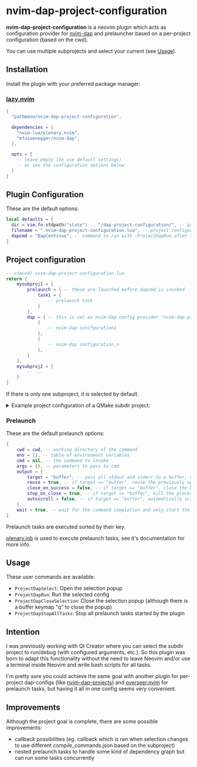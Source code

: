 # nvim-dap-project-configuration
**nvim-dap-project-configuration** is a neovim plugin which acts as configuration provider for [nvim-dap](https://github.com/mfussenegger/nvim-dap) and prelauncher based on a per-project configuration (based on the cwd).

You can use multiple subprojects and select your current (see [Usage](#Usage)).

## Installation
Install the plugin with your preferred package manager:

### [lazy.nvim](https://github.com/folke/lazy.nvim)

```lua
{
  "pathmann/nvim-dap-project-configuration",

  dependencies = {
    "nvim-lua/plenary.nvim",
    "mfussenegger/nvim-dap",
  },

  opts = {
    -- leave empty (to use default settings)
    -- or see the configuration options below
  }
}
```

## Plugin Configuration
These are the default options:

```lua
local defaults = {
  dir = vim.fn.stdpath("state") .. "/dap-project-configuration/", -- path where to store the last selection (depending on the cwd) 
  filename = ".nvim-dap-project-configuration.lua", -- project configuration file to look for in current cwd
  dapcmd = "DapContinue", -- command to run with :ProjectDapRun after the prelaunch tasks are successfully executed (a string is interpreted as vim cmd, a function will be executed)
}
```

## Project configuration
```lua
-- vimcwd/.nvim-dap-project-configuration.lua
return {
    mysubproj1 = {
        prelaunch = { -- these are launched before dapcmd is invoked
            task1 = {
                -- prelaunch task
            }
        },
        dap = { -- this is set as nvim-dap config provider "nvim-dap-project-configuration"
            {
                -- nvim-dap conifguration1
            },
            {
                -- nvim-dap configuration_n
            },
        }
    },
    mysubproj2 = {
        -- ...
    }
}
```
If there is only one subproject, it is selected by default.

<details>
<summary>Example project configuration of a QMake subdir project:</summary>

```lua
-- ~/Projects/myproj/.nvim-dap-project-configuration.lua
local projdir = "~/Projects/myproj"
local builddir = "~/Projects/build-myproj"
local workdir = "~/Projects/run-myproj"

return {
  QMake = {
    prelaunch = {
      p1 = {
        cwd = builddir,
        cmd = "qmake",
        args = { projdir },
        output = {
          target = "buffer",
          reuse = true,
          close_on_success = true,
          stop_on_close = true,
        },
        wait = true,
        env = {},
      },
    },
  },
  Make = {
    prelaunch = {
      p1 = {
        cwd = builddir,
        cmd = "make",
        env = {
          PATH = "/usr/local/bin:/usr/bin:/usr/local/sbin",
        },
        wait = true,
        output = {
          target = "buffer",
          close_on_success = false,
          reuse = true,
          autoscroll = true,
          filetype = "qf",
        },
      }
    },
  },
  Clean = {
    prelaunch = {
      p1 = {
        cwd = builddir,
        cmd = "make",
        args = { "clean" },
        env = {
          PATH = "/usr/local/bin:/usr/bin:/usr/local/sbin",
        },
        wait = true,
        output = {
          target = "buffer",
          close_on_success = true,
          autoscroll = true,
          filetype = "qf",
        },
      },
    },
  },
  Subapp1 = {
    prelaunch = {
      p1 = {
        cwd = builddir .. "/src/subapp1",
        cmd = "make",
        env = {
          PATH = "/usr/local/bin:/usr/bin:/usr/local/sbin",
        },
        wait = true,
        output = {
          close_on_success = true,
          autoscroll = true,
        },
      }
    },
    dap = {
      {
        name = "Subapp1",
        type = "gdb",
        request = "launch",
        cwd = workdir .. "/subapp1",
        program = builddir .. "/src/subapp1/subapp1",
        args = {
            "--paramameter1"
        },
      },
    },
  },
  Subapp2 = {
    prelaunch = {
      p1 = {
        cwd = builddir .. "/src/subapp2",
        cmd = "make",
        env = {
          PATH = "/usr/local/bin:/usr/bin:/usr/local/sbin",
        },
        wait = true,
        output = {
          close_on_success = true,
          filetype = "qf",
          autoscroll = true,
        },
      }
    },
    dap = {
      {
        name = "Subapp2",
        type = "gdb",
        request = "launch",
        cwd = workdir .. "/subapp2",
        program = builddir .. "/src/subapp2/subapp2",
        env = {
          DISPLAY = ":0",
        },
      },
    },
  },
  RunSubapp1DebugSubapp2 = {
    prelaunch = {
      p1 = {
        cwd = builddir .. "/src/subapp1",
        cmd = "make",
        env = {
          PATH = "/usr/local/bin:/usr/bin:/usr/local/sbin",
        },
        output = {
          close_on_success = true,
          filetype = "qf",
          autoscroll = true,
        },
        wait = true,
      },
      p2 = {
        cwd = builddir .. "/src/subapp2",
        cmd = "make",
        env = {
          PATH = "/usr/local/bin:/usr/bin:/usr/local/sbin",
        },
        wait = true,
        output = {
          close_on_success = true,
          filetype = "qf",
          autoscroll = true,
        },
      },
      p3 = {
        cwd = workdir .. "/subapp1",
        cmd = builddir .. "/src/subapp1/subapp1",
        args = {"--runparamater"},
        wait = false,
      },
    },
    dap = {
      {
        name = "Subapp2",
        type = "gdb",
        request = "launch",
        cwd = workdir .. "/subapp2",
        program = builddir .. "/src/subapp2",
        env = {
          DISPLAY = ":0",
        },
      },
    }
  },
}
```

So when `RunSubapp1DebugSubapp2` is selected, invoking `ProjectDapRun` would execute `p1`, `p2` and `p3`. The table `dap` is set as dap config provider and `dapcmd` is invoked.
</details>

### Prelaunch
These are the default prelaunch options:
```lua
{
    cwd = cwd, -- working directory of the command
    env = {}, -- table of environment variables
    cmd = nil, -- the command to invoke
    args = {}, -- parameters to pass to cmd
    output = {
        target = "buffer", -- pass all stdout and stderr to a buffer, use "print" to use neovim print function or pass a function(errorstr, datastr) which is invoked
        reuse = true, -- if target == "buffer", reuse the previously opened buffer when rerunning
        close_on_success = false, -- if target == "buffer", close the buffer if the prelaunch was successfull
        stop_on_close = true, -- if target == "buffer", kill the process if the buffer is closed manually
        autoscroll = false, -- if target == "buffer", automatically scroll to end when appending data
    },
    wait = true, -- wait for the command completion and only start the next command or dapcmd if successfull
}
```
Prelaunch tasks are executed sorted by their key.

[plenary.job](https://github.com/nvim-lua/plenary.nvim#plenaryjob) is used to execute prelaunch tasks, see it's documentation for more info.

## Usage
These user commands are available:
- `ProjectDapSelect`: Open the selection popup
- `ProjectDapRun`: Run the selected config
- `ProjectDapCloseSelection`: Close the selection popup (although there is a buffer keymap "q" to close the popup)
- `ProjectDapStopAllTasks`: Stop all prelaunch tasks started by the plugin

## Intention
I was previously working with Qt Creator where you can select the subdir project to run/debug (with configured arguments, etc.). So this plugin was born to adapt this functionality without the need to leave Neovim and/or use a terminal inside Neovim and write bash scripts for all tasks.

I'm pretty sure you could achieve the same goal with another plugin for per-project dap-configs (like [nvim-dap-projects](https://github.com/ldelossa/nvim-dap-projects)) and [overseer.nvim](https://github.com/stevearc/overseer.nvim) for prelaunch tasks, but having it all in one config seems very convenient.

## Improvements
Although the project goal is complete, there are some possible improvements:
- callback possibilities (eg. callback which is ran when selection changes to use different compile_commands.json based on the subproject)
- nested prelaunch tasks to handle some kind of dependency graph but can run some tasks concurrently

